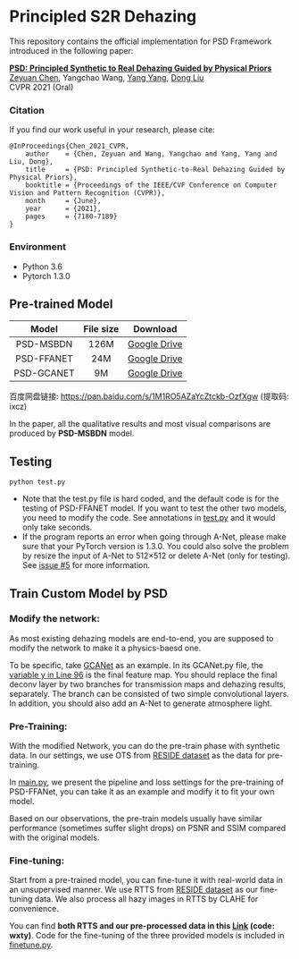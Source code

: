# Principled S2R Dehazing

This repository contains the official implementation for PSD Framework introduced in the following paper:

[**PSD: Principled Synthetic to Real Dehazing Guided by Physical Priors**](https://openaccess.thecvf.com/content/CVPR2021/papers/Chen_PSD_Principled_Synthetic-to-Real_Dehazing_Guided_by_Physical_Priors_CVPR_2021_paper.pdf)
<br>
[Zeyuan Chen](https://zychen-ustc.github.io/), Yangchao Wang, [Yang Yang](https://cfm.uestc.edu.cn/~yangyang/), [Dong Liu](http://staff.ustc.edu.cn/~dongeliu/)
<br>
CVPR 2021 (Oral)

### Citation

If you find our work useful in your research, please cite:

```
@InProceedings{Chen_2021_CVPR,
    author    = {Chen, Zeyuan and Wang, Yangchao and Yang, Yang and Liu, Dong},
    title     = {PSD: Principled Synthetic-to-Real Dehazing Guided by Physical Priors},
    booktitle = {Proceedings of the IEEE/CVF Conference on Computer Vision and Pattern Recognition (CVPR)},
    month     = {June},
    year      = {2021},
    pages     = {7180-7189}
}
```

### Environment
- Python 3.6
- Pytorch 1.3.0

## Pre-trained Model

Model|File size|Download
:-:|:-:|:-:
PSD-MSBDN|126M|[Google Drive](https://drive.google.com/file/d/1kHdjj8p_-CzGfcF0bGUpiTrPBUeONYVU/view?usp=sharing)
PSD-FFANET|24M|[Google Drive](https://drive.google.com/file/d/1sRlVJgCZck7y9yYrWRwJ61O75ikFMwg-/view?usp=sharing)
PSD-GCANET|9M|[Google Drive](https://drive.google.com/file/d/1M7fwAcBzsJ3RcBF6HW3x1MSpmX2NuMv6/view?usp=sharing)

百度网盘链接: https://pan.baidu.com/s/1M1RO5AZaYcZtckb-OzfXgw (提取码: ixcz)

In the paper, all the qualitative results and most visual comparisons are produced by **PSD-MSBDN** model.

## Testing 
```
python test.py
```
- Note that the test.py file is hard coded, and the default code is for the testing of PSD-FFANET model. If you want to test the other two models, you need to modify the code. See annotations in [test.py](https://github.com/zychen-ustc/PSD-Principled-Synthetic-to-Real-Dehazing-Guided-by-Physical-Priors/blob/main/PSD/test.py) and it would only take seconds.
- If the program reports an error when going through A-Net, please make sure that your PyTorch version is 1.3.0. You could also solve the problem by resize the input of A-Net to 512×512 or delete A-Net (only for testing). See [issue #5](https://github.com/zychen-ustc/PSD-Principled-Synthetic-to-Real-Dehazing-Guided-by-Physical-Priors/issues/5) for more information.


## Train Custom Model by PSD
### Modify the network: 

As most existing dehazing models are end-to-end, you are supposed to modify the network to make it a physics-baesd one. 

To be specific, take [GCANet](https://github.com/cddlyf/GCANet) as an example. In its GCANet.py file, the [variable y in Line 96](https://github.com/cddlyf/GCANet/blob/23846ffa2ead27b5c2dd27c96498722385f216a7/GCANet.py#L96) is the final feature map. You should replace the final deconv layer by two branches for transmission maps and dehazing results, separately. The branch can be consisted of two simple convolutional layers. In addition, you should also add an A-Net to generate atmosphere light.

### Pre-Training: 

With the modified Network, you can do the pre-train phase with synthetic data. In our settings, we use OTS from [RESIDE dataset](https://sites.google.com/view/reside-dehaze-datasets/reside-v0) as the data for pre-training. 

In [main.py](https://github.com/zychen-ustc/PSD-Principled-Synthetic-to-Real-Dehazing-Guided-by-Physical-Priors/blob/main/PSD/main.py), we present the pipeline and loss settings for the pre-training of PSD-FFANet, you can take it as an example and modify it to fit your own model. 

Based on our observations, the pre-train models usually have similar performance (sometimes suffer slight drops) on PSNR and SSIM compared with the original models.

### Fine-tuning: 

Start from a pre-trained model, you can fine-tune it with real-world data in an unsupervised manner. We use RTTS from [RESIDE dataset](https://sites.google.com/view/reside-dehaze-datasets/reside-v0) as our fine-tuning data. We also process all hazy images in RTTS by CLAHE for convenience. 

You can find **both RTTS and our pre-processed data in this [Link](https://pan.baidu.com/s/1_YJUObKmDxoncbr8WF8_5g) (code: wxty)**. Code for the fine-tuning of the three provided models is included in [finetune.py](https://github.com/zychen-ustc/PSD-Principled-Synthetic-to-Real-Dehazing-Guided-by-Physical-Priors/blob/main/PSD/finetune.py).
